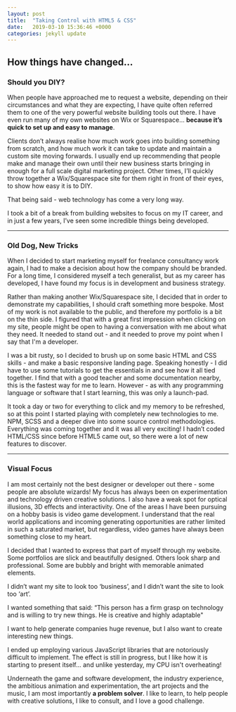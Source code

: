 ```yaml
---
layout: post
title:  "Taking Control with HTML5 & CSS"
date:   2019-03-10 15:36:46 +0000
categories: jekyll update
---
```


## How things have changed...


### Should you DIY?
When people have approached me to request a website, depending on their circumstances and what they are expecting, I have quite often referred them to one of the very powerful website building tools out there. I have even run many of my own websites on Wix or Squarespace… **because it’s quick to set up and easy to manage**. 

Clients don’t always realise how much work goes into building something from scratch, and how much work it can take to update and maintain a custom site moving forwards. I usually end up recommending that people make and manage their own until their new business starts bringing in enough for a full scale digital marketing project. Other times, I’ll quickly throw together a Wix/Squarespace site for them right in front of their eyes, to show how easy it is to DIY.

That being said - web technology has come a very long way. 

I took a bit of a break from building websites to focus on my IT career, and in just a few years, I’ve seen some incredible things being developed. 

***

### Old Dog, New Tricks
When I decided to start marketing myself for freelance consultancy work again, I had to make a decision about how the company should be branded. For a long time, I considered myself a tech generalist, but as my career has developed, I have found my focus is in development and business strategy.

Rather than making another Wix/Squarespace site, I decided that in order to demonstrate my capabilities, I should craft something more bespoke. Most of my work is not available to the public, and therefore my portfolio is a bit on the thin side. I figured that with a great first impression when clicking on my site, people might be open to having a conversation with me about what they need. It needed to stand out - and it needed to prove my point when I say that I'm a developer.

I was a bit rusty, so I decided to brush up on some basic HTML and CSS skills - and make a basic responsive landing page. Speaking honestly - I did have to use some tutorials to get the essentials in and see how it all tied together. I find that with a good teacher and some documentation nearby, this is the fastest way for me to learn. However - as with any programming language or software that I start learning, this was only a launch-pad. 

It took a day or two for everything to click and my memory to be refreshed, so at this point I started playing with completely new technologies to me. NPM, SCSS and a deeper dive into some source control methodologies. 
Everything was coming together and it was all very exciting! I hadn’t coded HTML/CSS since before HTML5 came out, so there were a lot of new features to discover. 

***

### Visual Focus
I am most certainly not the best designer or developer out there - some people are absolute wizards! My focus has always been on experimentation and technology driven creative solutions. I also have a weak spot for optical illusions, 3D effects and interactivity. One of the areas I have been pursuing on a hobby basis is video game development. I understand that the real world applications and incoming generating opportunities are rather limited in such a saturated market, but regardless, video games have always been something close to my heart.

I decided that I wanted to express that part of myself through my website. Some portfolios are slick and beautifully designed. Others look sharp and professional. Some are bubbly and bright with memorable animated elements.

I didn’t want my site to look too ‘business’, and I didn’t want the site to look too ‘art’. 

I wanted something that said:
“This person has a firm grasp on technology and is willing to try new things. He is creative and highly adaptable"

I want to help generate companies huge revenue, but I also want to create interesting new things. 

I ended up employing various JavaScript libraries that are notoriously difficult to implement. The effect is still in progress, but I like how it is starting to present itself... and unlike yesterday, my CPU isn't overheating! 

Underneath the game and software development, the industry experience, the ambitious animation and experimentation, the art projects and the music, I am most importantly **a problem solver**. I like to learn, to help people with creative solutions, I like to consult, and I love a good challenge.  
